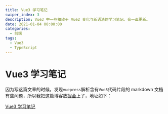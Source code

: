 ```yaml
---
title: Vue3 学习笔记
swiper_index: 3
description: Vue3 中一些相较于 Vue2 变化与新语法的学习笔记。会一直更新。
date: 2021-01-04 00:00:00
categories:
  - 前端
tags:
  - Vue3
  - TypeScript
---
```


# Vue3 学习笔记

因为写这篇文章的时候，发现`vuepress`解析含有`Vue3`代码片段的 markdown 文档有些问题，所以我把这篇博客放[掘金](https://juejin.cn/)上了，地址如下：

[Vue3 学习笔记](https://juejin.cn/post/6914922312038875144/)
